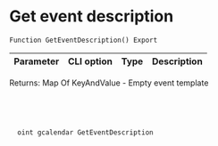 ﻿---
sidebar_position: 1
---

# Get event description 




`Function GetEventDescription() Export`

  | Parameter | CLI option | Type | Description |
  |-|-|-|-|

  
  Returns:  Map Of KeyAndValue - Empty event template

<br/>




```bsl title="Code example"

```



```sh title="CLI command example"
    
  oint gcalendar GetEventDescription

```

```json title="Result"

```
